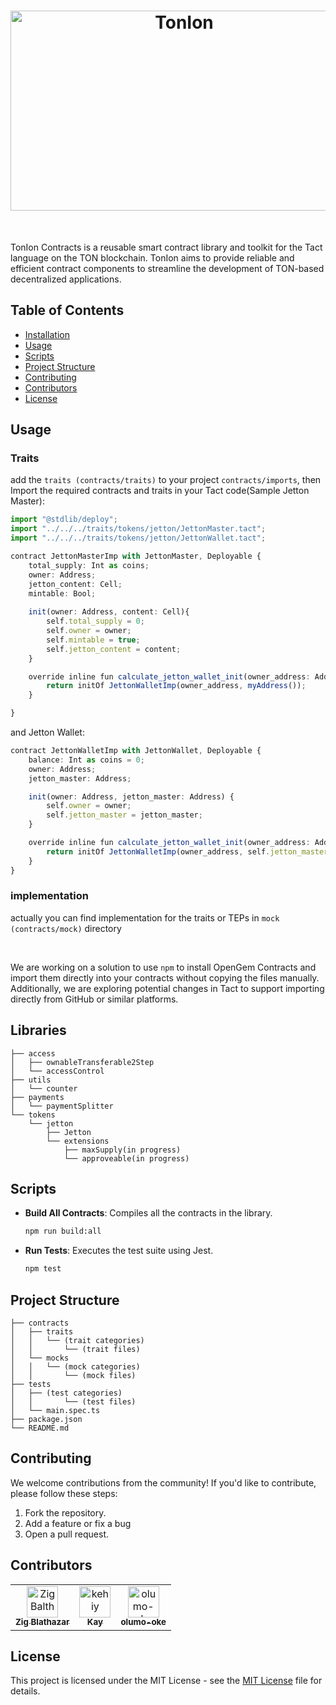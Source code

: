 <h1 align="center">
    <img alt="TonIon" src="./assets/banner.png" width="540" height="320" />
</h1>

<br/>

TonIon Contracts is a reusable smart contract library and toolkit for the Tact language on the TON blockchain. TonIon aims to provide reliable and efficient contract components to streamline the development of TON-based decentralized applications.

## Table of Contents

-   [Installation](#installation)
-   [Usage](#usage)
-   [Scripts](#scripts)
-   [Project Structure](#project-structure)
-   [Contributing](#contributing)
-   [Contributors](#contributors)
-   [License](#license)

## Usage

### Traits
add the `traits (contracts/traits)` to your project `contracts/imports`, then
Import the required contracts and traits in your Tact code(Sample Jetton Master):

```ts
import "@stdlib/deploy";
import "../../../traits/tokens/jetton/JettonMaster.tact";
import "../../../traits/tokens/jetton/JettonWallet.tact";

contract JettonMasterImp with JettonMaster, Deployable {
    total_supply: Int as coins;
    owner: Address;
    jetton_content: Cell;
    mintable: Bool;
    
    init(owner: Address, content: Cell){
        self.total_supply = 0;
        self.owner = owner;
        self.mintable = true;
        self.jetton_content = content;
    }

    override inline fun calculate_jetton_wallet_init(owner_address: Address): StateInit {
        return initOf JettonWalletImp(owner_address, myAddress());
    }

}
```

and Jetton Wallet:
```ts
contract JettonWalletImp with JettonWallet, Deployable {
    balance: Int as coins = 0;
    owner: Address;
    jetton_master: Address;

    init(owner: Address, jetton_master: Address) {
        self.owner = owner;
        self.jetton_master = jetton_master;
    }

    override inline fun calculate_jetton_wallet_init(owner_address: Address): StateInit {
        return initOf JettonWalletImp(owner_address, self.jetton_master);
    }
}
```
### implementation
actually you can find implementation for the traits or TEPs in `mock (contracts/mock)` directory

<br>

We are working on a solution to use `npm` to install OpenGem Contracts and import them directly into your contracts without copying the files manually. Additionally, we are exploring potential changes in Tact to support importing directly from GitHub or similar platforms.

## Libraries

```plaintext
├── access
│   ├── ownableTransferable2Step
│   └── accessControl
├── utils
│   └── counter
├── payments
│   └── paymentSplitter
└── tokens
    └── jetton
        ├── Jetton
        └── extensions
            ├── maxSupply(in progress)
            └── approveable(in progress)
```

## Scripts

-   **Build All Contracts**: Compiles all the contracts in the library.

    ```sh
    npm run build:all
    ```

-   **Run Tests**: Executes the test suite using Jest.
    ```sh
    npm test
    ```

## Project Structure

```plaintext
├── contracts
│   ├── traits
│   │   └── (trait categories)
│   │       └── (trait files)
│   └── mocks
│   │   └── (mock categories)
│   │       └── (mock files)
├── tests
│   ├── (test categories)
│   │       └── (test files)
│   └── main.spec.ts
├── package.json
└── README.md
```

## Contributing

We welcome contributions from the community! If you'd like to contribute, please follow these steps:

1. Fork the repository.
2. Add a feature or fix a bug
3. Open a pull request.

## Contributors

<!-- readme: contributors -start -->
<table>
	<tbody>
		<tr>
            <td align="center">
                <a href="https://github.com/ZigBalthazar">
                    <img src="https://avatars.githubusercontent.com/u/42387185?v=4" width="50;" alt="ZigBalthazar"/>
                    <br />
                    <sub><b>Zig Blathazar</b></sub>
                </a>
            </td>
            <td align="center">
                <a href="https://github.com/kehiy">
                    <img src="https://avatars.githubusercontent.com/u/89645414?v=4" width="50;" alt="kehiy"/>
                    <br />
                    <sub><b>Kay</b></sub>
                </a>
            </td>
            <td align="center">
                <a href="https://github.com/olumo-oke">
                    <img src="https://avatars.githubusercontent.com/u/173970179?v=4" width="50;" alt="olumo-oke"/>
                    <br />
                    <sub><b>olumo-oke</b></sub>
                </a>
            </td>
		</tr>
	<tbody>
</table>
<!-- readme: contributors -end -->

## License

This project is licensed under the MIT License - see the [MIT License](LICENSE) file for details.
